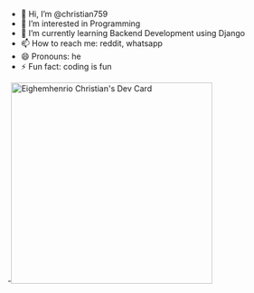 - 👋 Hi, I’m @christian759
- 👀 I’m interested in Programming
- 🌱 I’m currently learning Backend Development using Django
- 📫 How to reach me: reddit, whatsapp
- 😄 Pronouns: he
- ⚡ Fun fact: coding is fun

<!---
christian759/christian759 is a ✨ special ✨ repository because its `README.md` (this file) appears on your GitHub profile.
You can click the Preview link to take a look at your changes.
--->
-<a href="https://app.daily.dev/eighemhenriochristianceo1"><img src="https://api.daily.dev/devcards/v2/brJrRc9dWJcnT3N9lFcon.png?r=4c4&type=default" width="356" alt="Eighemhenrio Christian's Dev Card"/></a>
